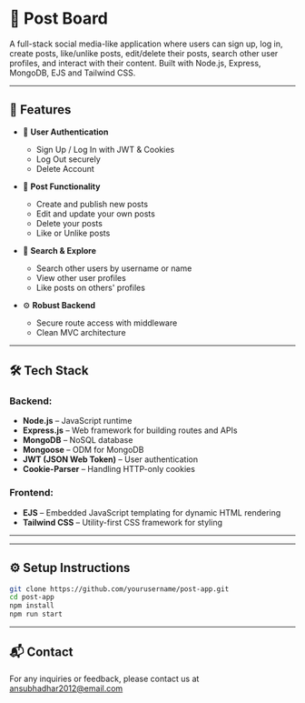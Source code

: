 # 📝 Post Board

A full-stack social media-like application where users can sign up, log in, create posts, like/unlike posts, edit/delete their posts, search other user profiles, and interact with their content. Built with Node.js, Express, MongoDB, EJS and Tailwind CSS.

---

## 🚀 Features

- 🔐 **User Authentication**

  - Sign Up / Log In with JWT & Cookies
  - Log Out securely
  - Delete Account

- 📝 **Post Functionality**

  - Create and publish new posts
  - Edit and update your own posts
  - Delete your posts
  - Like or Unlike posts

- 🔎 **Search & Explore**

  - Search other users by username or name
  - View other user profiles
  - Like posts on others' profiles

- ⚙️ **Robust Backend**
  - Secure route access with middleware
  - Clean MVC architecture

---

## 🛠️ Tech Stack

### Backend:

- **Node.js** – JavaScript runtime
- **Express.js** – Web framework for building routes and APIs
- **MongoDB** – NoSQL database
- **Mongoose** – ODM for MongoDB
- **JWT (JSON Web Token)** – User authentication
- **Cookie-Parser** – Handling HTTP-only cookies

### Frontend:

- **EJS** – Embedded JavaScript templating for dynamic HTML rendering
- **Tailwind CSS** – Utility-first CSS framework for styling

---

---

## ⚙️ Setup Instructions

```bash
git clone https://github.com/yourusername/post-app.git
cd post-app
npm install
npm run start
```

---

## 📬 Contact

For any inquiries or feedback, please contact us at ansubhadhar2012@email.com
